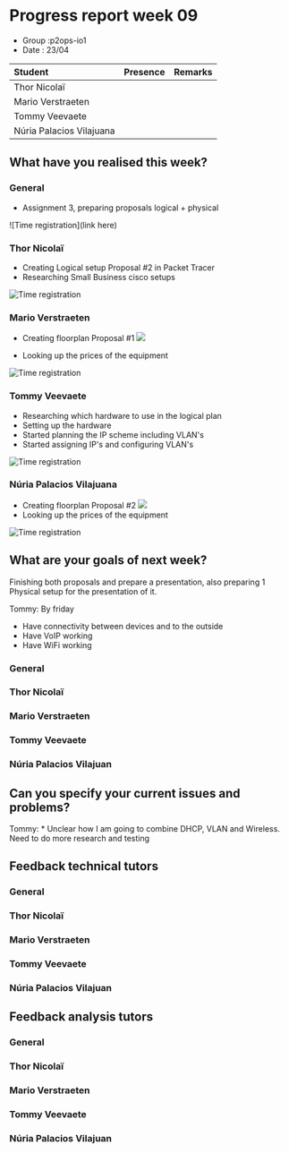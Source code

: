 # Progress report week 09

* Group :p2ops-io1
* Date  : 23/04

| Student  | Presence | Remarks |
| :---     | :---     | :---    |
| Thor Nicolaï |          |         |
| Mario Verstraeten |         |         |
| Tommy Veevaete |         |         |
| Núria Palacios Vilajuana |       |         |

## What have you realised this week?

### General

* Assignment 3, preparing proposals logical + physical   

![Time registration](link here)
### Thor Nicolaï

* Creating Logical setup Proposal #2 in Packet Tracer 
* Researching Small Business cisco setups

![Time registration]()
### Mario Verstraeten

* Creating floorplan Proposal #1
![](https://i.gyazo.com/8a2839da063c18e1f87cf9e1e162693e.png)

* Looking up the prices of the equipment 

![Time registration](https://i.gyazo.com/86ae5e122a3e1eaca818d8eb8fee324a.png)

### Tommy Veevaete

* Researching which hardware to use in the logical plan
* Setting up the hardware 
* Started planning the IP scheme including VLAN's
* Started assigning IP's and configuring VLAN's

![Time registration](https://i.imgur.com/1JUmFRr.png)

### Núria Palacios Vilajuana

* Creating floorplan Proposal #2
![](https://i.imgur.com/o4pXeVw.jpg)
 * Looking up the prices of the equipment 

![Time registration]()

## What are your goals of next week?

Finishing both proposals and prepare a presentation, also preparing 1 Physical setup for the presentation of it.

Tommy: By friday
* Have connectivity between devices and to the outside
* Have VoIP working
* Have WiFi working

### General



### Thor Nicolaï
### Mario Verstraeten
### Tommy Veevaete
### Núria Palacios Vilajuan

## Can you specify your current issues and problems?
Tommy: * Unclear how I am going to combine DHCP, VLAN and Wireless. Need to do more research and testing

## Feedback technical tutors

### General


### Thor Nicolaï
### Mario Verstraeten
### Tommy Veevaete
### Núria Palacios Vilajuan

## Feedback analysis tutors

### General

### Thor Nicolaï
### Mario Verstraeten
### Tommy Veevaete
### Núria Palacios Vilajuan

